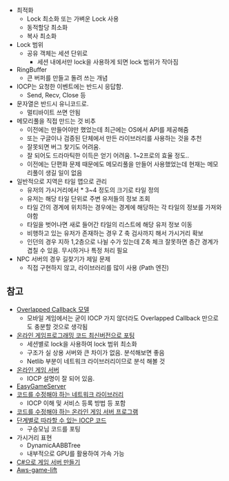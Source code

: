 * 최적화
  * Lock 최소화 또는 가벼운 Lock 사용
  * 동적할당 최소화
  * 복사 최소화
* Lock 범위
  * 공유 객체는 세션 단위로
    * 세션 내에서만 lock을 사용하게 되면 lock 범위가 작아짐
* RingBuffer
  * 큰 버퍼를 만들고 돌려 쓰는 개념
* IOCP는 요청한 이벤트에는 반드시 응답함.
  * Send, Recv, Close 등
* 문자열은 반드시 유니코드로.
  * 멀티바이트 쓰면 안됨
* 메모리풀을 직접 만드는 것 비추
  * 이전에는 만들어야만 했었는데 최근에는 OS에서 API를 제공해줌
  * 또는 구글이나 검증된 단체에서 만든 라이브러리를 사용하는 것을 추천
  * 잘못되면 버그 찾기도 어려움.
  * 잘 되어도 드라마틱한 이득은 얻기 어려움. 1~2프로의 효율 정도..
  * 이전에는 단편화 문제 때문에도 메모리풀을 만들어 사용했었는데 현재는 메모리풀이 생길 일이 없음
* 일반적으로 지역은 타일 맵으로 관리
  * 유저의 가시거리에서 * 3~4 정도의 크기로 타일 정의
  * 유저는 해당 타일 단위로 주변 유저들의 정보 조회
  * 타일 간의 경계에 위치하는 경우에는 경계에 해당하는 각 타일의 정보를 가져와야함
  * 타일을 벗어나면 새로 들어간 타일의 리스트에 해당 유저 정보 이동
  * 비행하고 있는 유저가 존재하는 경우 Z 축 검사까지 해서 가시거리 확보
  * 인던의 경우 지하 1,2층으로 나뉠 수가 있는데 Z축 체크 잘못하면 층간 경계가 겹칠 수 있음. 무시하거나 특정 처리 필요
* NPC 서버의 경우 길찾기가 제일 문제
  * 직접 구현하지 않고, 라이브러리를 많이 사용 (Path 엔진)







## 참고

* [Overlapped Callback 모델](https://blog.naver.com/kbm0996/221124634245)
  * 모바일 게임에서는 굳이 IOCP 가지 않더라도 Overlapped Callback 만으로도 충분할 것으로 생각됨
* [온라인 게임프로그래밍 코드 최신버전으로 포팅](Https://github.com/jacking75/codes_book_onlinegameserver)
  * 세션별로 lock을 사용하여 lock 범위 최소화
  * 구조가 실 상용 서버와 큰 차이가 없음. 분석해보면 좋음
  * Netlib 부분이 네트워크 라이브러리이므로 분석 해볼 것
* [온라인 게임 서버](http://www.yes24.com/24/goods/1776627?scode=032&OzSrank=9)
  * IOCP 설명이 잘 되어 있음.
* [EasyGameServer](https://github.com/jacking75/EasyGameServer)
* [코드를 수정해야 하는 네트워크 라이브러리](https://github.com/jacking75/fixme_degiyamIOCP)
  * IOCP 이해 및 서비스 등록 방법 등 포함
* [코드를 수정해야 하는 온라인 게임 서버 프로그램](https://github.com/jacking75/fixme_MyFirstGameServer)
* [단계별로 따라할 수 있는 IOCP 코드](https://github.com/jacking75/nhn_next_gameserver_lab_2017_IocpServer)
  * 구승모님 코드를 포팅
* 가시거리 표현
  * DynamicAABBTree
  * 내부적으로 GPU를 활용하여 가속 가능
* [C#으로 게임 서버 만들기](http://lab.gamecodi.com/board/zboard.php?id=GAMECODILAB_Lecture_series&no=68&z=)
* [Aws-game-lift]()
